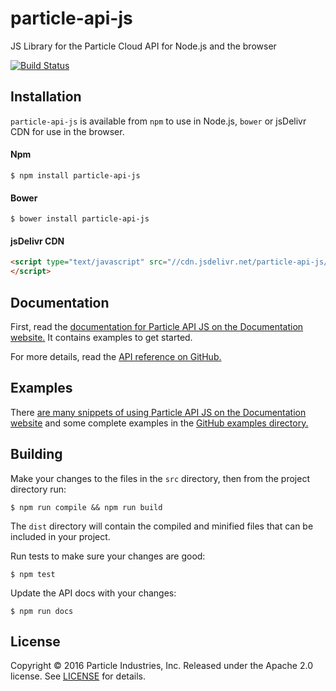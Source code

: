 # particle-api-js
JS Library for the Particle Cloud API for Node.js and the browser

[![Build Status](https://travis-ci.org/spark/particle-api-js.svg?branch=master)](https://travis-ci.org/spark/particle-api-js)

## Installation

`particle-api-js` is available from `npm` to use in Node.js, `bower` or jsDelivr CDN for use in the browser.

#### Npm
```
$ npm install particle-api-js
```

#### Bower
```
$ bower install particle-api-js
```

#### jsDelivr CDN
```html
<script type="text/javascript" src="//cdn.jsdelivr.net/particle-api-js/5/particle.min.js">
</script>
```

## Documentation

First, read the [documentation for Particle API JS on the Documentation website.][docs-website] It contains examples to get started.

For more details, read the [API reference on GitHub.](docs/api.md)

## Examples

There [are many snippets of using Particle API JS on the Documentation website][docs-website] and some complete examples in the [GitHub examples directory.](/examples)

## Building

Make your changes to the files in the `src` directory, then from the project directory run:

```
$ npm run compile && npm run build
```

The `dist` directory will contain the compiled and minified files that can be included in your project.

Run tests to make sure your changes are good:

```
$ npm test
```

Update the API docs with your changes:

```
$ npm run docs
```


## License

Copyright &copy; 2016 Particle Industries, Inc. Released under the Apache 2.0 license. See [LICENSE](/LICENSE) for details.

[docs-website]: https://docs.particle.io/reference/javascript/
